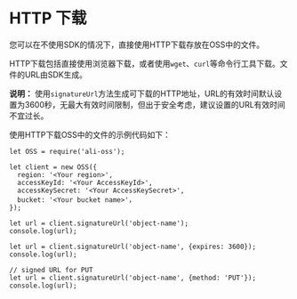 # HTTP 下载

您可以在不使用SDK的情况下，直接使用HTTP下载存放在OSS中的文件。

HTTP下载包括直接使用浏览器下载，或者使用`wget`、`curl`等命令行工具下载。文件的URL由SDK生成。

**说明：** 使用`signatureUrl`方法生成可下载的HTTP地址，URL的有效时间默认设置为3600秒，无最大有效时间限制，但出于安全考虑，建议设置的URL有效时间不宜过长。

使用HTTP下载OSS中的文件的示例代码如下：

```
let OSS = require('ali-oss');

let client = new OSS({
  region: '<Your region>',
  accessKeyId: '<Your AccessKeyId>',
  accessKeySecret: '<Your AccessKeySecret>',
  bucket: '<Your bucket name>'，
});

let url = client.signatureUrl('object-name');
console.log(url);

let url = client.signatureUrl('object-name', {expires: 3600});
console.log(url);

// signed URL for PUT
let url = client.signatureUrl('object-name', {method: 'PUT'});
console.log(url);
		
```


